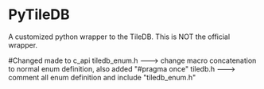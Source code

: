 # PyTileDB
A customized python wrapper to the TileDB. This is NOT the official wrapper.

#Changed made to c_api
tiledb_enum.h ---> change macro concatenation to normal enum definition, also added "#pragma once"
tiledb.h  ---> comment all enum definition and include "tiledb_enum.h"
